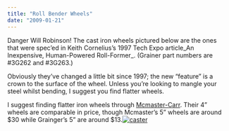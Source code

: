 ```yaml
---
title: "Roll Bender Wheels"
date: "2009-01-21"
---
```


Danger Will Robinson! The cast iron wheels pictured below are the ones that were spec’ed in Keith Cornelius’s 1997 Tech Expo article_An Inexpensive, Human-Powered Roll-Former_. (Grainer part numbers are #3G262 and #3G263.) 

Obviously they’ve changed a little bit since 1997; the new “feature” is a crown to the surface of the wheel. Unless you’re looking to mangle your steel whilst bending, I suggest you find flatter wheels.

I suggest finding flatter iron wheels through [Mcmaster-Carr](http://www.Mcmaster.com/). Their 4” wheels are comparable in price, though Mcmaster’s 5” wheels are around $30 while Grainger’s 5” are around $13.[![caster](../images/BWP1010037.png)](http://scenic-shop.com/wp/wp-content/uploads/2009/01/BWP1010037.png)
